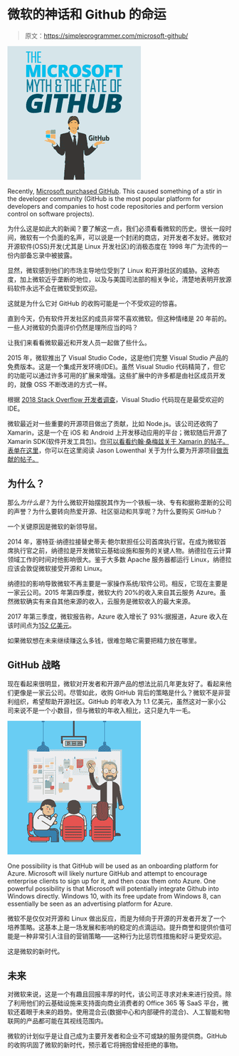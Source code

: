 # 微软的神话和 Github 的命运

> 原文：<https://simpleprogrammer.com/microsoft-github/>

![](img/021898bfd9d6add8dc1719274d7a7054.png)

Recently, [Microsoft purchased GitHub](http://www.businessinsider.com/microsoft-buys-github-for-2018-6). This caused something of a stir in the developer community (GitHub is the most popular platform for developers and companies to host code repositories and perform version control on software projects).

为什么这是如此大的新闻？要了解这一点，我们必须看看微软的历史。很长一段时间，微软有一个负面的名声，可以说是一个封闭的商店，对开发者不友好。微软对开源软件(OSS)开发(尤其是 Linux 开发社区)的消极态度在 1998 年广为流传的一份内部备忘录中被披露。

显然，微软感到他们的市场主导地位受到了 Linux 和开源社区的威胁。这种态度，加上微软近乎垄断的地位，以及与美国司法部的相关争论，清楚地表明开放源码软件永远不会在微软受到欢迎。

这就是为什么它对 GitHub 的收购可能是一个不受欢迎的惊喜。

直到今天，仍有软件开发社区的成员非常不喜欢微软。但这种情绪是 20 年前的。一些人对微软的负面评价仍然是理所应当的吗？

让我们来看看微软最近和开发人员一起做了些什么。

2015 年，微软推出了 Visual Studio Code，这是他们完整 Visual Studio 产品的免费版本。这是一个集成开发环境(IDE)。虽然 Visual Studio 代码精简了，但它的功能可以通过许多可用的扩展来增强。这些扩展中的许多都是由社区成员开发的，就像 OSS 不断改进的方式一样。

根据 [2018 Stack Overflow 开发者调查](https://insights.stackoverflow.com/survey/2018/#development-environments-and-tools)，Visual Studio 代码现在是最受欢迎的 IDE。

微软最近对一些重要的开源项目做出了贡献，比如 Node.js。该公司还收购了 Xamarin，这是一个在 iOS 和 Android 上开发移动应用的平台；微软随后开源了 Xamarin SDK(软件开发工具包)。[你可以看看约翰·桑梅兹关于 Xamarin 的帖子。表单在这里](https://simpleprogrammer.com/xamarin-forms-mobile/)，你可以在这里阅读 Jason Lowenthal 关于为什么要为开源项目[做贡献的帖子。](https://simpleprogrammer.com/why-contribute-to-open-source/)

## 为什么？

那么*为什么是*？为什么微软开始摆脱其作为一个铁板一块、专有和据称垄断的公司的声誉？为什么要转向热爱开源、社区驱动和共享呢？为什么要购买 GitHub？

一个关键原因是微软的新领导层。

2014 年，塞特亚·纳德拉接替史蒂夫·鲍尔默担任公司首席执行官。在成为微软首席执行官之前，纳德拉是开发微软云基础设施和服务的关键人物。纳德拉在云计算领域工作的时间对他影响很大。鉴于大多数 Apache 服务器都运行 Linux，纳德拉应该会敦促微软接受开源和 Linux。

纳德拉的影响导致微软不再主要是一家操作系统/软件公司。相反，它现在主要是一家云公司。2015 年第四季度，微软大约 20%的收入来自其云服务 Azure。虽然微软确实有来自其他来源的收入，云服务是微软收入的最大来源。

2017 年第三季度，微软报告称，Azure 收入增长了 93%:据报道，Azure 收入在该时间点为[152 亿美元](https://venturebeat.com/2017/04/27/microsoft-reports-23-6-billion-in-q3-2017-revenue-azure-up-93-surface-down-26-and-windows-up-5/)。

如果微软想在未来继续赚这么多钱，很难忽略它需要把精力放在哪里。

## GitHub 战略

现在看起来很明显，微软对开发者和开源产品的想法比前几年更友好了。看起来他们更像是一家云公司。尽管如此，收购 GitHub 背后的策略是什么？微软不是非营利组织，希望帮助开源社区。GitHub 的年收入为 1.1 亿美元，虽然这对一家小公司来说不是一个小数目，但与微软的年收入相比，这只是九牛一毛。

![](img/0796047cee19f36d73c854584ce5344d.png)

One possibility is that GitHub will be used as an onboarding platform for Azure. Microsoft will likely nurture GitHub and attempt to encourage enterprise clients to sign up for it, and then coax them onto Azure. One powerful possibility is that Microsoft will potentially integrate Github into Windows directly. Windows 10, with its free update from Windows 8, can essentially be seen as an advertising platform for Azure.

微软不是仅仅对开源和 Linux 做出反应，而是为倾向于开源的开发者开发了一个培养策略。这基本上是一场发展和影响的稳定的点滴运动。提升商誉和提供价值可能是一种非常引人注目的营销策略——这种行为比惩罚性措施和好斗更受欢迎。

这是微软的新时代。

## 未来

对微软来说，这是一个有趣且回报丰厚的时代，该公司正寻求对未来进行投资。除了利用他们的云基础设施来支持面向商业消费者的 Office 365 等 SaaS 平台，微软还着眼于未来的趋势。使用混合云(数据中心和内部硬件的混合)、人工智能和物联网的产品都可能在其视线范围内。

微软的计划似乎是让自己成为主要开发者和企业不可或缺的服务提供商。GitHub 的收购巩固了微软的新时代，预示着它将拥抱曾经拒绝的事物。